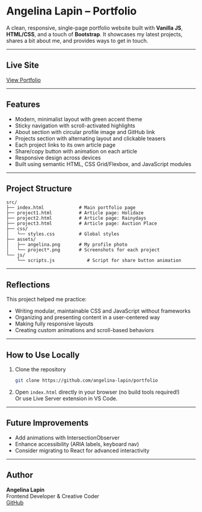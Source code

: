# Angelina Lapin – Portfolio

A clean, responsive, single-page portfolio website built with **Vanilla JS**, **HTML/CSS**, and a touch of **Bootstrap**. It showcases my latest projects, shares a bit about me, and provides ways to get in touch.

---

## Live Site

[View Portfolio](https://angelinalapin.netlify.app)

---

## Features

- Modern, minimalist layout with green accent theme
- Sticky navigation with scroll-activated highlights
- About section with circular profile image and GitHub link
- Projects section with alternating layout and clickable teasers
- Each project links to its own article page
- Share/copy button with animation on each article
- Responsive design across devices
- Built using semantic HTML, CSS Grid/Flexbox, and JavaScript modules

---

## Project Structure

```
src/
├── index.html             # Main portfolio page
├── project1.html          # Article page: Holidaze
├── project2.html          # Article page: Rainydays
├── project3.html          # Article page: Auction Place
├── css/
│   └── styles.css         # Global styles
├── assets/
│   ├── angelina.png       # My profile photo
│   └── project*.png       # Screenshots for each project
└── js/
    └── scripts.js            # Script for share button animation
```

---

## Reflections

This project helped me practice:

- Writing modular, maintainable CSS and JavaScript without frameworks
- Organizing and presenting content in a user-centered way
- Making fully responsive layouts
- Creating custom animations and scroll-based behaviors

---

## How to Use Locally

1. Clone the repository

   ```bash
   git clone https://github.com/angelina-lapin/portfolio
   ```

2. Open `index.html` directly in your browser (no build tools required!)  
   Or use Live Server extension in VS Code.

---

## Future Improvements

- Add animations with IntersectionObserver
- Enhance accessibility (ARIA labels, keyboard nav)
- Consider migrating to React for advanced interactivity

---

## Author

**Angelina Lapin**  
Frontend Developer & Creative Coder  
[GitHub](https://github.com/angelina-lapin)
